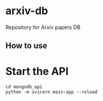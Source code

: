 # arxiv-db
Repository for Arxiv papers DB



## How to use
# Start the API
``` 
cd mongodb_api
python -m uvicorn main:app --reload
```